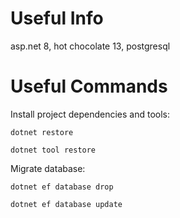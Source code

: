 # Useful Info
asp.net 8, hot chocolate 13, postgresql

# Useful Commands
Install project dependencies and tools:

`dotnet restore`

`dotnet tool restore`


Migrate database:

`dotnet ef database drop`

`dotnet ef database update`
